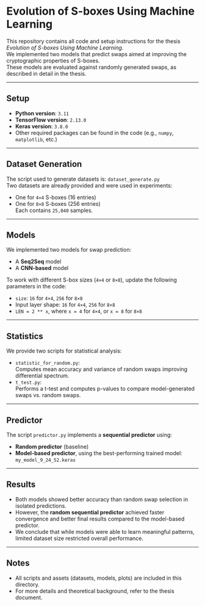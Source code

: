 # Evolution of S-boxes Using Machine Learning

This repository contains all code and setup instructions for the thesis *Evolution of S-boxes Using Machine Learning*.  
We implemented two models that predict swaps aimed at improving the cryptographic properties of S-boxes.  
These models are evaluated against randomly generated swaps, as described in detail in the thesis.

---

## Setup

- **Python version**: `3.11`
- **TensorFlow version**: `2.13.0`
- **Keras version**: `3.8.0`
- Other required packages can be found in the code (e.g., `numpy`, `matplotlib`, etc.)

---

## Dataset Generation

The script used to generate datasets is: `dataset_generate.py`  
Two datasets are already provided and were used in experiments:

- One for `4×4` S-boxes (16 entries)
- One for `8×8` S-boxes (256 entries)  
Each contains `25,040` samples.

---

## Models

We implemented two models for swap prediction:

- A **Seq2Seq** model
- A **CNN-based** model

To work with different S-box sizes (`4×4` or `8×8`), update the following parameters in the code:

- `size`: `16` for `4×4`, `256` for `8×8`
- Input layer shape: `16` for `4×4`, `256` for `8×8`
- `LEN = 2 ** x`, where `x = 4` for `4×4`, or `x = 8` for `8×8`

---

## Statistics

We provide two scripts for statistical analysis:

- `statistic_for_random.py`:  
  Computes mean accuracy and variance of random swaps improving differential spectrum.
- `t_test.py`:  
  Performs a t-test and computes p-values to compare model-generated swaps vs. random swaps.

---

## Predictor

The script `predictor.py` implements a **sequential predictor** using:

- **Random predictor** (baseline)
- **Model-based predictor**, using the best-performing trained model:  
  `my_model_9_24_52.keras`

---

## Results

- Both models showed better accuracy than random swap selection in isolated predictions.
- However, the **random sequential predictor** achieved faster convergence and better final results compared to the model-based predictor.
- We conclude that while models were able to learn meaningful patterns, limited dataset size restricted overall performance.

---

## Notes

- All scripts and assets (datasets, models, plots) are included in this directory.
- For more details and theoretical background, refer to the thesis document.

